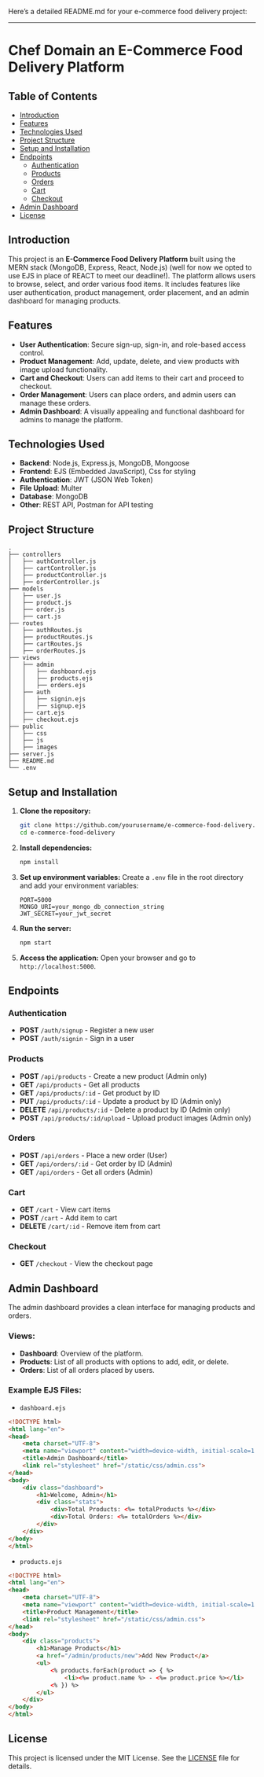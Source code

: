 Here’s a detailed README.md for your e-commerce food delivery project:

---

# Chef Domain an E-Commerce Food Delivery Platform

## Table of Contents
- [Introduction](#introduction)
- [Features](#features)
- [Technologies Used](#technologies-used)
- [Project Structure](#project-structure)
- [Setup and Installation](#setup-and-installation)
- [Endpoints](#endpoints)
  - [Authentication](#authentication)
  - [Products](#products)
  - [Orders](#orders)
  - [Cart](#cart)
  - [Checkout](#checkout)
- [Admin Dashboard](#admin-dashboard)
- [License](#license)

## Introduction
This project is an **E-Commerce Food Delivery Platform** built using the MERN stack (MongoDB, Express, React, Node.js) (well for now we opted to use EJS in place of REACT to meet our deadline!). The platform allows users to browse, select, and order various food items. It includes features like user authentication, product management, order placement, and an admin dashboard for managing products.

## Features
- **User Authentication**: Secure sign-up, sign-in, and role-based access control.
- **Product Management**: Add, update, delete, and view products with image upload functionality.
- **Cart and Checkout**: Users can add items to their cart and proceed to checkout.
- **Order Management**: Users can place orders, and admin users can manage these orders.
- **Admin Dashboard**: A visually appealing and functional dashboard for admins to manage the platform.

## Technologies Used
- **Backend**: Node.js, Express.js, MongoDB, Mongoose
- **Frontend**: EJS (Embedded JavaScript), Css for styling
- **Authentication**: JWT (JSON Web Token)
- **File Upload**: Multer
- **Database**: MongoDB
- **Other**: REST API, Postman for API testing

## Project Structure
```
.
├── controllers
│   ├── authController.js
│   ├── cartController.js
│   ├── productController.js
│   ├── orderController.js
├── models
│   ├── user.js
│   ├── product.js
│   ├── order.js
│   ├── cart.js
├── routes
│   ├── authRoutes.js
│   ├── productRoutes.js
│   ├── cartRoutes.js
│   ├── orderRoutes.js
├── views
│   ├── admin
│   │   ├── dashboard.ejs
│   │   ├── products.ejs
│   │   ├── orders.ejs
│   ├── auth
│   │   ├── signin.ejs
│   │   ├── signup.ejs
│   ├── cart.ejs
│   ├── checkout.ejs
├── public
│   ├── css
│   ├── js
│   ├── images
├── server.js
├── README.md
└── .env
```

## Setup and Installation

1. **Clone the repository:**
   ```bash
   git clone https://github.com/yourusername/e-commerce-food-delivery.git
   cd e-commerce-food-delivery
   ```

2. **Install dependencies:**
   ```bash
   npm install
   ```

3. **Set up environment variables:**
   Create a `.env` file in the root directory and add your environment variables:
   ```
   PORT=5000
   MONGO_URI=your_mongo_db_connection_string
   JWT_SECRET=your_jwt_secret
   ```

4. **Run the server:**
   ```bash
   npm start
   ```

5. **Access the application:**
   Open your browser and go to `http://localhost:5000`.

## Endpoints

### Authentication
- **POST** `/auth/signup` - Register a new user
- **POST** `/auth/signin` - Sign in a user

### Products
- **POST** `/api/products` - Create a new product (Admin only)
- **GET** `/api/products` - Get all products
- **GET** `/api/products/:id` - Get product by ID
- **PUT** `/api/products/:id` - Update a product by ID (Admin only)
- **DELETE** `/api/products/:id` - Delete a product by ID (Admin only)
- **POST** `/api/products/:id/upload` - Upload product images (Admin only)

### Orders
- **POST** `/api/orders` - Place a new order (User)
- **GET** `/api/orders/:id` - Get order by ID (Admin)
- **GET** `/api/orders` - Get all orders (Admin)

### Cart
- **GET** `/cart` - View cart items
- **POST** `/cart` - Add item to cart
- **DELETE** `/cart/:id` - Remove item from cart

### Checkout
- **GET** `/checkout` - View the checkout page

## Admin Dashboard

The admin dashboard provides a clean interface for managing products and orders.

### Views:
- **Dashboard**: Overview of the platform.
- **Products**: List of all products with options to add, edit, or delete.
- **Orders**: List of all orders placed by users.

### Example EJS Files:
- `dashboard.ejs`
```html
<!DOCTYPE html>
<html lang="en">
<head>
    <meta charset="UTF-8">
    <meta name="viewport" content="width=device-width, initial-scale=1.0">
    <title>Admin Dashboard</title>
    <link rel="stylesheet" href="/static/css/admin.css">
</head>
<body>
    <div class="dashboard">
        <h1>Welcome, Admin</h1>
        <div class="stats">
            <div>Total Products: <%= totalProducts %></div>
            <div>Total Orders: <%= totalOrders %></div>
        </div>
    </div>
</body>
</html>
```

- `products.ejs`
```html
<!DOCTYPE html>
<html lang="en">
<head>
    <meta charset="UTF-8">
    <meta name="viewport" content="width=device-width, initial-scale=1.0">
    <title>Product Management</title>
    <link rel="stylesheet" href="/static/css/admin.css">
</head>
<body>
    <div class="products">
        <h1>Manage Products</h1>
        <a href="/admin/products/new">Add New Product</a>
        <ul>
            <% products.forEach(product => { %>
                <li><%= product.name %> - <%= product.price %></li>
            <% }) %>
        </ul>
    </div>
</body>
</html>
```

## License

This project is licensed under the MIT License. See the [LICENSE](LICENSE) file for details.
